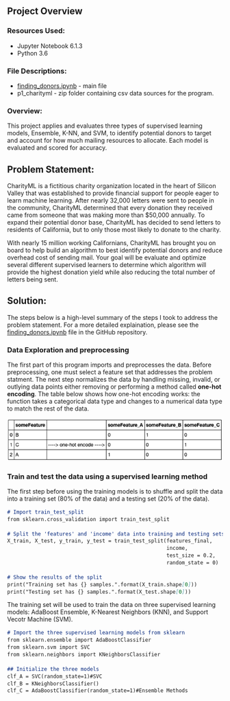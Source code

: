 ## Project Overview

### Resources Used:

- Jupyter Notebook 6.1.3 
- Python 3.6

### File Descriptions:

- [finding_donors.ipynb](https://github.com/lizgarseeyah/Finding-Donors/blob/master/finding_donors.ipynb) - main file
-  p1_charityml - zip folder containing csv data sources for the program.

### Overview:

This project applies and evaluates three types of supervised learning models, Ensemble, K-NN, and SVM, to identify potential donors to target and account for how much mailing resources to allocate. Each model is evaluated and scored for accuracy.

## Problem Statement:

CharityML is a fictitious charity organization located in the heart of Silicon Valley that was established to provide financial support for people eager to learn machine learning. After nearly 32,000 letters were sent to people in the community, CharityML determined that every donation they received came from someone that was making more than $50,000 annually. To expand their potential donor base, CharityML has decided to send letters to residents of California, but to only those most likely to donate to the charity. 

With nearly 15 million working Californians, CharityML has brought you on board to help build an algorithm to best identify potential donors and reduce overhead cost of sending mail. Your goal will be evaluate and optimize several different supervised learners to determine which algorithm will provide the highest donation yield while also reducing the total number of letters being sent.

## Solution: 

The steps below is a high-level summary of the steps I took to address the problem statement. For a more detailed explaination, please see the [finding_donors.ipynb](https://github.com/lizgarseeyah/Finding-Donors/blob/master/finding_donors.ipynb) file in the GitHub repository.

### Data Exploration and preprocessing

The first part of this program imports and preprocesses the data. Before preprocessing, one must select a feature set that addresses the problem statment. The next step normalizes the data by handling missing, invalid, or outlying data points either removing or performing a method called **one-hot encoding**. The table below shows how one-hot encoding works: the function takes a categorical data type and changes to a numerical data type to match the rest of the data.


![one-hot-encoding](/img/One-Hot-encoding.png) 

### Train and test the data using a supervised learning method 

The first step before using the training models is to shuffle and split the data into a training set (80% of the data) and a testing set (20% of the data).

```markdown
# Import train_test_split
from sklearn.cross_validation import train_test_split

# Split the 'features' and 'income' data into training and testing sets
X_train, X_test, y_train, y_test = train_test_split(features_final, 
                                                    income, 
                                                    test_size = 0.2, 
                                                    random_state = 0)

# Show the results of the split
print("Training set has {} samples.".format(X_train.shape[0]))
print("Testing set has {} samples.".format(X_test.shape[0]))
```
The training set will be used to train the data on three supervised learning models: AdaBoost Ensemble, K-Nearest Neighbors (KNN), and Support Vecotr Machine (SVM).

```markdown
# Import the three supervised learning models from sklearn
from sklearn.ensemble import AdaBoostClassifier
from sklearn.svm import SVC
from sklearn.neighbors import KNeighborsClassifier

## Initialize the three models
clf_A = SVC(random_state=1)#SVC
clf_B = KNeighborsClassifier()
clf_C = AdaBoostClassifier(random_state=1)#Ensemble Methods
```
